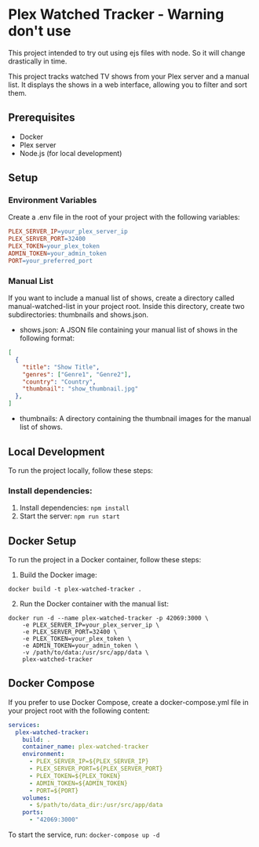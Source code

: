 # Plex Watched Tracker - Warning don't use
This project intended to try out using ejs files with node.
So it will change drastically in time.

This project tracks watched TV shows from your Plex server and a manual list. It displays the shows in a web interface, allowing you to filter and sort them.

## Prerequisites
- Docker
- Plex server
- Node.js (for local development)

## Setup
### Environment Variables
Create a .env file in the root of your project with the following variables:

```makefile
PLEX_SERVER_IP=your_plex_server_ip
PLEX_SERVER_PORT=32400
PLEX_TOKEN=your_plex_token
ADMIN_TOKEN=your_admin_token
PORT=your_preferred_port
```
### Manual List
If you want to include a manual list of shows, create a directory called manual-watched-list in your project root. Inside this directory, create two subdirectories: thumbnails and shows.json.

- shows.json: A JSON file containing your manual list of shows in the following format:
```json
[
  {
    "title": "Show Title",
    "genres": ["Genre1", "Genre2"],
    "country": "Country",
    "thumbnail": "show_thumbnail.jpg"
  },
]
```

- thumbnails: A directory containing the thumbnail images for the manual list of shows.

## Local Development
To run the project locally, follow these steps:

### Install dependencies:

1. Install dependencies: `npm install`
2. Start the server: `npm run start`

## Docker Setup
To run the project in a Docker container, follow these steps:

1. Build the Docker image:
```
docker build -t plex-watched-tracker .
```

2. Run the Docker container with the manual list:
```
docker run -d --name plex-watched-tracker -p 42069:3000 \
    -e PLEX_SERVER_IP=your_plex_server_ip \
    -e PLEX_SERVER_PORT=32400 \
    -e PLEX_TOKEN=your_plex_token \
    -e ADMIN_TOKEN=your_admin_token \
    -v /path/to/data:/usr/src/app/data \
    plex-watched-tracker
```
## Docker Compose
If you prefer to use Docker Compose, create a docker-compose.yml file in your project root with the following content:

```yaml
services:
  plex-watched-tracker:
    build: .
    container_name: plex-watched-tracker
    environment:
      - PLEX_SERVER_IP=${PLEX_SERVER_IP}
      - PLEX_SERVER_PORT=${PLEX_SERVER_PORT}
      - PLEX_TOKEN=${PLEX_TOKEN}
      - ADMIN_TOKEN=${ADMIN_TOKEN}
      - PORT=${PORT}
    volumes:
      - $/path/to/data_dir:/usr/src/app/data
    ports:
      - "42069:3000"
```
To start the service, run: `docker-compose up -d`

